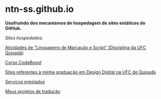 # ntn-ss.github.io

**Usufruindo dos mecanismos de hospedagem de sites estáticos do GitHub.**

*Sites hospedados:*

[Atividades de "Linguagens de Marcação e Script" (Disciplina da UFC Quixadá)](http://ntn-ss.github.io/Tarefas_de_LMS)

[Curso CodeBoost](http://ntn-ss.github.io/CodeBoost)

[Sites referentes à minha graduação em Design Digital na UFC de Quixadá](http://ntn-ss.github.io/Sites_Serios)

[Serviços prestados](http://ntn-ss.github.io/Servicos_Prestados)

[Meus projetos de tradução](http://ntn-ss.github.io/Projetos_de_Traducao)